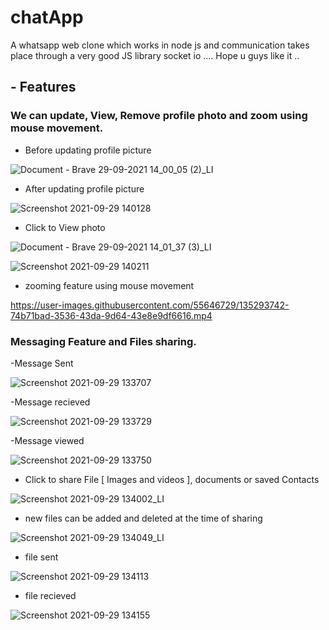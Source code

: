 # chatApp
A whatsapp web clone which works in node js and communication takes place through a very good JS library socket io .... Hope u guys like it ..

## - Features
### We can update, View, Remove profile photo and zoom using mouse movement.
- Before updating profile picture

![Document - Brave 29-09-2021 14_00_05 (2)_LI](https://user-images.githubusercontent.com/55646729/135290842-bb23dfda-a8de-4392-81e9-426f1113018a.jpg)

- After updating profile picture

![Screenshot 2021-09-29 140128](https://user-images.githubusercontent.com/55646729/135291062-47e28c2e-0486-4a12-ab63-9cc8d9129e66.png)

- Click to View photo 

![Document - Brave 29-09-2021 14_01_37 (3)_LI](https://user-images.githubusercontent.com/55646729/135292000-a128bb89-e09d-4c60-b118-4aa931974eef.jpg)

![Screenshot 2021-09-29 140211](https://user-images.githubusercontent.com/55646729/135292227-e704aebd-eb01-4205-ad15-6df259185fe5.png)

- zooming feature using mouse movement

https://user-images.githubusercontent.com/55646729/135293742-74b71bad-3536-43da-9d64-43e8e9df6616.mp4

### Messaging Feature and Files sharing. 
-Message Sent

![Screenshot 2021-09-29 133707](https://user-images.githubusercontent.com/55646729/135294566-ea7216e6-3f4d-4112-ac75-b35641d1308c.png)

-Message recieved 

![Screenshot 2021-09-29 133729](https://user-images.githubusercontent.com/55646729/135294616-99733b7f-d515-4ebc-8800-3c82fba6d147.png)

-Message viewed 

![Screenshot 2021-09-29 133750](https://user-images.githubusercontent.com/55646729/135294670-a33b5d48-ba4e-4ddc-99a6-0b6ea4b3f2d8.png)

- Click to share File [ Images and videos ], documents or saved Contacts

![Screenshot 2021-09-29 134002_LI](https://user-images.githubusercontent.com/55646729/135295283-0c9d76ed-4398-411c-a71c-572077e425a3.jpg)

- new files can be added and deleted at the time of sharing 

![Screenshot 2021-09-29 134049_LI](https://user-images.githubusercontent.com/55646729/135295601-d00a0d95-43f6-4519-8551-e4ee80a7fd35.jpg)

- file sent

![Screenshot 2021-09-29 134113](https://user-images.githubusercontent.com/55646729/135295738-ee8e6351-87e2-42ec-a167-4bb2919dfaa6.png)

- file recieved 

![Screenshot 2021-09-29 134155](https://user-images.githubusercontent.com/55646729/135295810-c8a99d81-309a-46f6-8cd9-f9d6a593b1a5.png)

###


